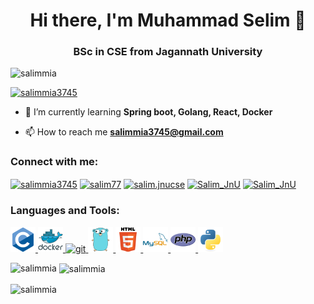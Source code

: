 <h1 align="center">Hi there, I'm Muhammad Selim 👋</h1>
<h3 align="center">BSc in CSE from Jagannath University</h3>

<p align="left"> <img src="https://komarev.com/ghpvc/?username=salimmia&label=Profile%20views&color=0e75b6&style=flat" alt="salimmia" /> </p>

<p align="left"> <a href="https://twitter.com/salimmia3745" target="blank"><img src="https://img.shields.io/twitter/follow/salimmia3745?logo=twitter&style=for-the-badge" alt="salimmia3745" /></a> </p>

- 🌱 I’m currently learning **Spring boot, Golang, React, Docker**

- 📫 How to reach me **salimmia3745@gmail.com**

<h3 align="left">Connect with me:</h3>
<p align="left">
<a href="https://twitter.com/salimmia3745" target="blank"><img align="center" src="https://raw.githubusercontent.com/rahuldkjain/github-profile-readme-generator/master/src/images/icons/Social/twitter.svg" alt="salimmia3745" height="30" width="40" /></a>
<a href="https://www.linkedin.com/in/salim77/" target="blank"><img align="center" src="https://raw.githubusercontent.com/rahuldkjain/github-profile-readme-generator/master/src/images/icons/Social/linked-in-alt.svg" alt="salim77" height="30" width="40" /></a>
<a href="https://www.facebook.com/salim.jnucse/" target="blank"><img align="center" src="https://raw.githubusercontent.com/rahuldkjain/github-profile-readme-generator/master/src/images/icons/Social/facebook.svg" alt="salim.jnucse" height="30" width="40" /></a>
<a href="https://codeforces.com/profile/salim_jnu" target="blank"><img align="center" src="https://raw.githubusercontent.com/rahuldkjain/github-profile-readme-generator/master/src/images/icons/Social/codeforces.svg" alt="Salim_JnU" height="30" width="40" /></a>
<a href="https://leetcode.com/salim_jnu/" target="blank"><img align="center" src="https://raw.githubusercontent.com/rahuldkjain/github-profile-readme-generator/master/src/images/icons/Social/leet-code.svg" alt="Salim_JnU" height="30" width="40" /></a>
</p>

<h3 align="left">Languages and Tools:</h3>
<p align="left"> <a href="https://www.cprogramming.com/" target="_blank" rel="noreferrer"> <img src="https://raw.githubusercontent.com/devicons/devicon/master/icons/c/c-original.svg" alt="c" width="40" height="40"/> </a>  </a> <a href="https://www.docker.com/" target="_blank" rel="noreferrer"> <img src="https://raw.githubusercontent.com/devicons/devicon/master/icons/docker/docker-original-wordmark.svg" alt="docker" width="40" height="40"/> </a>  <a href="https://git-scm.com/" target="_blank" rel="noreferrer"> <img src="https://www.vectorlogo.zone/logos/git-scm/git-scm-icon.svg" alt="git" width="40" height="40"/> </a> <a href="https://golang.org" target="_blank" rel="noreferrer"> <img src="https://raw.githubusercontent.com/devicons/devicon/master/icons/go/go-original.svg" alt="go" width="40" height="40"/> </a> <a href="https://www.w3.org/html/" target="_blank" rel="noreferrer"> <img src="https://raw.githubusercontent.com/devicons/devicon/master/icons/html5/html5-original-wordmark.svg" alt="html5" width="40" height="40"/> </a> <a href="https://www.mysql.com/" target="_blank" rel="noreferrer"> <img src="https://raw.githubusercontent.com/devicons/devicon/master/icons/mysql/mysql-original-wordmark.svg" alt="mysql" width="40" height="40"/> </a> <a href="https://www.php.net" target="_blank" rel="noreferrer"> <img src="https://raw.githubusercontent.com/devicons/devicon/master/icons/php/php-original.svg" alt="php" width="40" height="40"/> </a> <a href="https://www.python.org" target="_blank" rel="noreferrer"> <img src="https://raw.githubusercontent.com/devicons/devicon/master/icons/python/python-original.svg" alt="python" width="40" height="40"/> </a> </p>

<p><img align="left" src="https://github-readme-stats.vercel.app/api/top-langs?username=salimmia&show_icons=true&locale=en" alt="salimmia" /></p>

<p>&nbsp;<img align="center" src="https://github-readme-stats.vercel.app/api?username=salimmia&show_icons=true&locale=en" alt="salimmia" /></p>

<p><img align="center" src="https://github-readme-streak-stats.herokuapp.com/?user=salimmia&" alt="salimmia" /></p>
